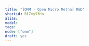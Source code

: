 ```yaml
---
title: "[OMM - Open Micro Metha] R&D"
shortid: B1Zmy93Hb
alias:
model:
tags:
node: ["omm"]
draft: yes
---
```

